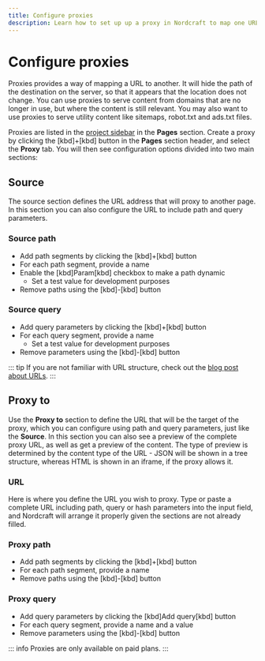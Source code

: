 ```yaml
---
title: Configure proxies
description: Learn how to set up up a proxy in Nordcraft to map one URL to another.
---
```


# Configure proxies

Proxies provides a way of mapping a URL to another. It will hide the path of the destination on the server, so that it appears that the location does not change.
You can use proxies to serve content from domains that are no longer in use, but where the content is still relevant. You may also want to use proxies to serve utility content like sitemaps, robot.txt and ads.txt files.

Proxies are listed in the [project sidebar](/the-editor/project-sidebar) in the **Pages** section.
Create a proxy by clicking the [kbd]+[kbd] button in the **Pages** section header, and select the **Proxy** tab. You will then see configuration options divided into two main sections:

## Source

The source section defines the URL address that will proxy to another page. In this section you can also configure the URL to include path and query parameters.

### Source path

- Add path segments by clicking the [kbd]+[kbd] button
- For each path segment, provide a name
- Enable the [kbd]Param[kbd] checkbox to make a path dynamic
    - Set a test value for development purposes
- Remove paths using the [kbd]-[kbd] button

### Source query

- Add query parameters by clicking the [kbd]+[kbd] button
- For each query segment, provide a name
    - Set a test value for development purposes
- Remove parameters using the [kbd]-[kbd] button

::: tip
If you are not familiar with URL structure, check out the [blog post about URLs](https://blog.nordcraft.com/urls-how-do-they-really-work).
:::

## Proxy to

Use the **Proxy to** section to define the URL that will be the target of the proxy, which you can configure using path and query parameters, just like the **Source**. In this section you can also see a preview of the complete proxy URL, as well as get a preview of the content. The type of preview is determined by the content type of the URL - JSON will be shown in a tree structure, whereas HTML is shown in an iframe, if the proxy allows it.

### URL

Here is where you define the URL you wish to proxy. Type or paste a complete URL including path, query or hash parameters into the input field, and Nordcraft will arrange it properly given the sections are not already filled.

### Proxy path

- Add path segments by clicking the [kbd]+[kbd] button
- For each path segment, provide a name
- Remove paths using the [kbd]-[kbd] button

### Proxy query

- Add query parameters by clicking the [kbd]Add query[kbd] button
- For each query segment, provide a name and a value
- Remove parameters using the [kbd]-[kbd] button

::: info
Proxies are only available on paid plans.
:::